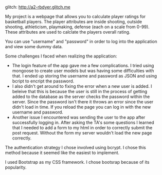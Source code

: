 glitch: http://a2-rbdyer.glitch.me

My project is a webpage that allows you to calculate player ratings for basketball players. The player attributes are inside shooting, outside shooting, athleticism, playmaking, defense (each on a scale from 0-99). These attributes are used to calclate the players overall rating.

You can use "username" and "password" in order to log into the application and view some dummy data.

Some challenges I faced when realizing the application:

- The login feature of the app gave me a few complications. I tried using mongoose to create user models but was having some difficulties with that. I ended up storing the username and password as JSON and using bcript to encript the password.
- I also didn't get around to fixing the error when a new user is added. I beleive that this is because the user is still in the process of getting added to the database as the server checks the password within the server. Since the password isn't there it throws an error since the user didn't load in time. If you reload the page you can log in with the new username and password.
- Another issue I encountered was sending the user to the app after successfully logging in. After asking the TA's some questions I learned that I needed to add a form to my html in order to correctly submit the post request. Without the form my server wouldn't load the new page correctly.

The authentication strategy I chose involved using bcrypt. I chose this method because it seemed like the easiest to implement.

I used Bootstrap as my CSS framework. I chose bootsrap because of its popularity.
